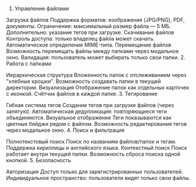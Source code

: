 1. Управление файлами

Загрузка файлов
Поддержка форматов: изображения (JPG/PNG), PDF, документы.
Ограничение: максимальный размер файла — 5 МБ.
Дополнительно: указание тегов при загрузке.
Скачивание файлов
Контроль доступа: только владелец файла может скачать.
Автоматическое определение MIME-типа.
Перемещение файлов
Возможность перемещать файлы между папками через модальное окно.
Валидация: пользователь может выбирать только свои папки.
2. Работа с папками

Иерархическая структура
Вложенность папок с отслеживанием через "хлебные крошки".
Возможность создавать папки в текущей директории.
Визуализация
Отображение папок как отдельных карточек с иконкой.
Счётчик файлов в каждой папке.
3. Тегирование

Гибкая система тегов
Создание тегов при загрузке файлов (через запятую).
Автоматическая дедупликация: повторяющиеся теги объединяются.
Визуальное отображение
Теги показываются как цветные бейджи рядом с файлом.
Возможность редактирования тегов через модальное окно.
4. Поиск и фильтрация

Полнотекстовый поиск
Поиск по названиям файлов/папок и тегам.
Поддержка кириллицы и английского языка.
Контекстный поиск
Поиск работает внутри текущей папки.
Возможность сброса поиска одной кнопкой.
5. Безопасность

Авторизация
Доступ только для зарегистрированных пользователей.
Индивидуальное пространство: пользователи видят только свои файлы.